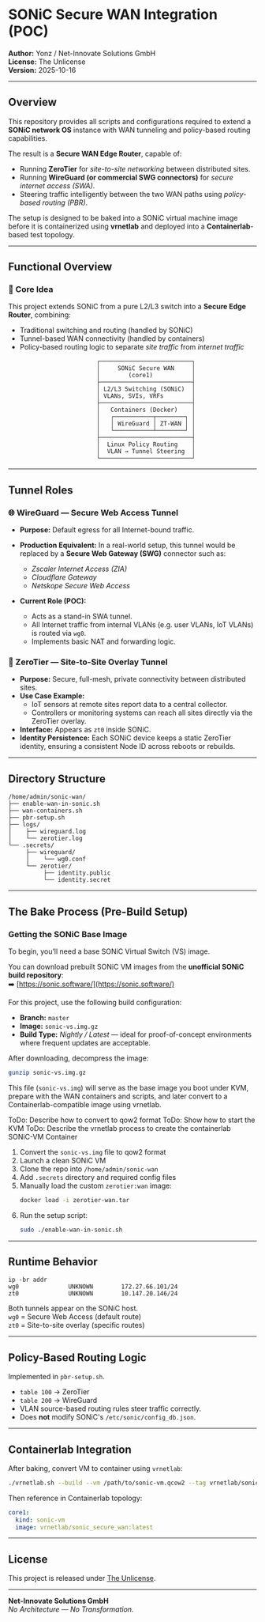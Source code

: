 # SONiC Secure WAN Integration (POC)

**Author:** Yonz / Net-Innovate Solutions GmbH  
**License:** The Unlicense  
**Version:** 2025-10-16

---

## Overview

This repository provides all scripts and configurations required to extend a **SONiC network OS** instance with WAN tunneling and policy-based routing capabilities.

The result is a **Secure WAN Edge Router**, capable of:
- Running **ZeroTier** for *site-to-site networking* between distributed sites.
- Running **WireGuard (or commercial SWG connectors)** for *secure internet access (SWA)*.
- Steering traffic intelligently between the two WAN paths using *policy-based routing (PBR)*.

The setup is designed to be baked into a SONiC virtual machine image before it is containerized using **vrnetlab** and deployed into a **Containerlab**-based test topology.

---

## Functional Overview

### 🧩 Core Idea

This project extends SONiC from a pure L2/L3 switch into a **Secure Edge Router**, combining:
- Traditional switching and routing (handled by SONiC)
- Tunnel-based WAN connectivity (handled by containers)
- Policy-based routing logic to separate *site traffic* from *internet traffic*

```
                         ┌──────────────────────────┐
                         │     SONiC Secure WAN     │
                         │        (core1)           │
                         ├──────────────────────────┤
                         │ L2/L3 Switching (SONiC)  │
                         │ VLANs, SVIs, VRFs        │
                         ├──────────────────────────┤
                         │   Containers (Docker)    │
                         │   ┌───────────┬────────┐ │
                         │   │ WireGuard │ ZT-WAN │ │
                         │   └───────────┴────────┘ │
                         ├──────────────────────────┤
                         │  Linux Policy Routing    │
                         │  VLAN → Tunnel Steering  │
                         └──────────────────────────┘
```

---

## Tunnel Roles

### 🌐 WireGuard — Secure Web Access Tunnel

- **Purpose:** Default egress for all Internet-bound traffic.  
- **Production Equivalent:** In a real-world setup, this tunnel would be replaced by a **Secure Web Gateway (SWG)** connector such as:
  - *Zscaler Internet Access (ZIA)*
  - *Cloudflare Gateway*
  - *Netskope Secure Web Access*

- **Current Role (POC):**
  - Acts as a stand-in SWA tunnel.
  - All Internet traffic from internal VLANs (e.g. user VLANs, IoT VLANs) is routed via `wg0`.
  - Implements basic NAT and forwarding logic.

### 🔄 ZeroTier — Site-to-Site Overlay Tunnel

- **Purpose:** Secure, full-mesh, private connectivity between distributed sites.
- **Use Case Example:**
  - IoT sensors at remote sites report data to a central collector.
  - Controllers or monitoring systems can reach all sites directly via the ZeroTier overlay.
- **Interface:** Appears as `zt0` inside SONiC.
- **Identity Persistence:** Each SONiC device keeps a static ZeroTier identity, ensuring a consistent Node ID across reboots or rebuilds.

---

## Directory Structure

```
/home/admin/sonic-wan/
├── enable-wan-in-sonic.sh
├── wan-containers.sh
├── pbr-setup.sh
├── logs/
│    ├── wireguard.log
│    └── zerotier.log
└── .secrets/
     ├── wireguard/
     │    └── wg0.conf
     └── zerotier/
          ├── identity.public
          └── identity.secret
```

---

## The Bake Process (Pre-Build Setup)

### Getting the SONiC Base Image

To begin, you’ll need a base SONiC Virtual Switch (VS) image.

You can download prebuilt SONiC VM images from the **unofficial SONiC build repository**:  
➡️ [https://sonic.software/](https://sonic.software/)

For this project, use the following build configuration:
- **Branch:** `master`  
- **Image:** `sonic-vs.img.gz`  
- **Build Type:** *Nightly / Latest* — ideal for proof-of-concept environments where frequent updates are acceptable.

After downloading, decompress the image:
```bash
gunzip sonic-vs.img.gz
```
This file (`sonic-vs.img`) will serve as the base image you boot under KVM, prepare with the WAN containers and scripts, and later convert to a Containerlab-compatible image using vrnetlab.

ToDo: Describe how to convert to qow2 format
ToDo: Show how to start the KVM
ToDo: Describe the vrnetlab process to create the containerlab SONiC-VM Container


1. Convert the `sonic-vs.img` file to qow2 format
2. Launch a clean SONiC VM
3. Clone the repo into `/home/admin/sonic-wan`
4. Add `.secrets` directory and required config files
5. Manually load the custom `zerotier:wan` image:
   ```bash
   docker load -i zerotier-wan.tar
   ```
6. Run the setup script:
   ```bash
   sudo ./enable-wan-in-sonic.sh
   ```

---

## Runtime Behavior

```
ip -br addr
wg0              UNKNOWN        172.27.66.101/24
zt0              UNKNOWN        10.147.20.146/24
```

Both tunnels appear on the SONiC host.  
`wg0` = Secure Web Access (default route)  
`zt0` = Site-to-site overlay (specific routes)

---

## Policy-Based Routing Logic

Implemented in `pbr-setup.sh`.  
- `table 100` → ZeroTier  
- `table 200` → WireGuard  
- VLAN source-based routing rules steer traffic correctly.
- Does **not** modify SONiC's `/etc/sonic/config_db.json`.

---

## Containerlab Integration

After baking, convert VM to container using `vrnetlab`:

```bash
./vrnetlab.sh --build --vm /path/to/sonic-vm.qcow2 --tag vrnetlab/sonic_secure_wan:latest
```

Then reference in Containerlab topology:

```yaml
core1:
  kind: sonic-vm
  image: vrnetlab/sonic_secure_wan:latest
```

---

## License

This project is released under [The Unlicense](https://unlicense.org/).

---

**Net-Innovate Solutions GmbH**  
*No Architecture — No Transformation.*
